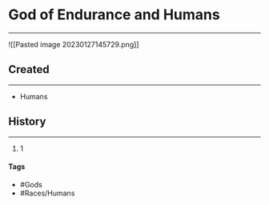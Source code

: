 # God of Endurance and Humans
---
![[Pasted image 20230127145729.png]]

## Created
---
- Humans 

## History
---
1. 1 

#### Tags 
- #Gods 
- #Races/Humans 